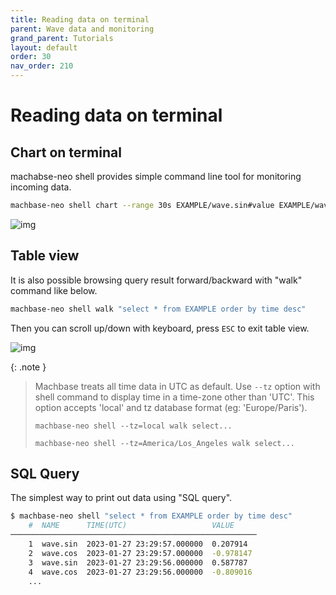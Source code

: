 ```yaml
---
title: Reading data on terminal
parent: Wave data and monitoring
grand_parent: Tutorials
layout: default
order: 30
nav_order: 210
---
```


# Reading data on terminal

## Chart on terminal

machabse-neo shell provides simple command line tool for monitoring incoming data.

```sh
machbase-neo shell chart --range 30s EXAMPLE/wave.sin#value EXAMPLE/wave.cos#value
```

![img](chart01.jpg)


## Table view

It is also possible browsing query result forward/backward with "walk" command like below.

```sh
machbase-neo shell walk "select * from EXAMPLE order by time desc"
```

Then you can scroll up/down with keyboard, press `ESC` to exit table view.

![img](chart02.jpg)

{: .note }

> Machbase treats all time data in UTC as default.
> Use `--tz` option with shell command to display time in a time-zone other than 'UTC'. 
> This option accepts 'local' and tz database format (eg: 'Europe/Paris').
> 
> 
> `machbase-neo shell --tz=local walk select...`
>
> `machbase-neo shell --tz=America/Los_Angeles walk select...`

## SQL Query

The simplest way to print out data using "SQL query".

```sh
$ machbase-neo shell "select * from EXAMPLE order by time desc"
    #  NAME      TIME(UTC)                   VALUE
───────────────────────────────────────────────────────
    1  wave.sin  2023-01-27 23:29:57.000000  0.207914
    2  wave.cos  2023-01-27 23:29:57.000000  -0.978147
    3  wave.sin  2023-01-27 23:29:56.000000  0.587787
    4  wave.cos  2023-01-27 23:29:56.000000  -0.809016
    ...
```

